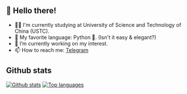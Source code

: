 ## 👋 Hello there!
- 👨‍🎓 I'm currently studying at University of Science and Technology of China (USTC).
- 🥰 My favorite language: Python 🐍. (Isn't it easy & elegant?)
- 🔭 I’m currently working on my interest.
- 📫 How to reach me: [Telegram](https://t.me/PRO_2684)
## Github stats
[![Github stats](https://github-readme-stats.vercel.app/api?username=PRO-2684&theme=github_dark&show_icons=true)](https://github.com/anuraghazra/github-readme-stats)
[![Top languages](https://github-readme-stats.vercel.app/api/top-langs/?username=PRO-2684&theme=github_dark&layout=compact)](https://github.com/anuraghazra/github-readme-stats)
